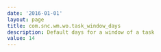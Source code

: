 ```yaml
---
date: '2016-01-01'
layout: page
title: com.snc.wm.wo.task_window_days
description: Default days for a window of a task 
value: 14 
---
```

